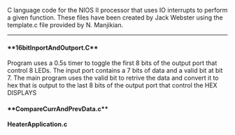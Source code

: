 C language code for the NIOS II processor that uses IO interrupts to perform a given function. These files have been created by Jack Webster using the template.c file provided by N. Manjikian.

---

<h4>**16bitInportAndOutport.C**</h4>
<p>Program uses a 0.5s timer to toggle the first 8 bits of the output port that control 8 LEDs.
The input port contains a 7 bits of data and a valid bit at bit 7. The main program uses the valid bit to retrive the data and convert it to hex that is output to the last 8 bits of the output port that control the HEX DISPLAYS</p>

<h4>**CompareCurrAndPrevData.c**</h4>
<p></p>

**HeaterApplication.c**
<p></p>

